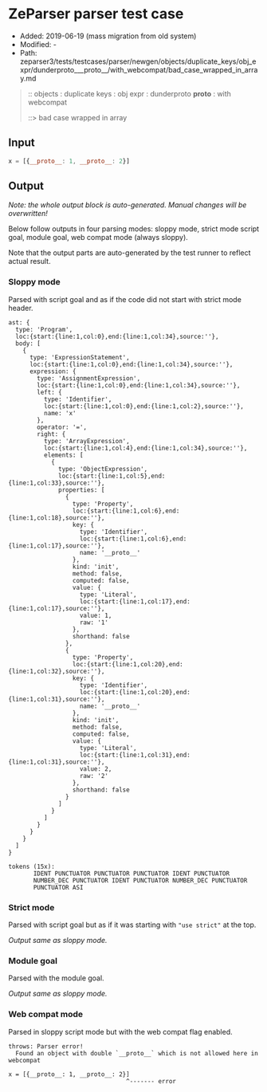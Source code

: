 # ZeParser parser test case

- Added: 2019-06-19 (mass migration from old system)
- Modified: -
- Path: zeparser3/tests/testcases/parser/newgen/objects/duplicate_keys/obj_expr/dunderproto___proto__/with_webcompat/bad_case_wrapped_in_array.md

> :: objects : duplicate keys : obj expr : dunderproto __proto__ : with webcompat
>
> ::> bad case wrapped in array

## Input

`````js
x = [{__proto__: 1, __proto__: 2}]
`````

## Output

_Note: the whole output block is auto-generated. Manual changes will be overwritten!_

Below follow outputs in four parsing modes: sloppy mode, strict mode script goal, module goal, web compat mode (always sloppy).

Note that the output parts are auto-generated by the test runner to reflect actual result.

### Sloppy mode

Parsed with script goal and as if the code did not start with strict mode header.

`````
ast: {
  type: 'Program',
  loc:{start:{line:1,col:0},end:{line:1,col:34},source:''},
  body: [
    {
      type: 'ExpressionStatement',
      loc:{start:{line:1,col:0},end:{line:1,col:34},source:''},
      expression: {
        type: 'AssignmentExpression',
        loc:{start:{line:1,col:0},end:{line:1,col:34},source:''},
        left: {
          type: 'Identifier',
          loc:{start:{line:1,col:0},end:{line:1,col:2},source:''},
          name: 'x'
        },
        operator: '=',
        right: {
          type: 'ArrayExpression',
          loc:{start:{line:1,col:4},end:{line:1,col:34},source:''},
          elements: [
            {
              type: 'ObjectExpression',
              loc:{start:{line:1,col:5},end:{line:1,col:33},source:''},
              properties: [
                {
                  type: 'Property',
                  loc:{start:{line:1,col:6},end:{line:1,col:18},source:''},
                  key: {
                    type: 'Identifier',
                    loc:{start:{line:1,col:6},end:{line:1,col:17},source:''},
                    name: '__proto__'
                  },
                  kind: 'init',
                  method: false,
                  computed: false,
                  value: {
                    type: 'Literal',
                    loc:{start:{line:1,col:17},end:{line:1,col:17},source:''},
                    value: 1,
                    raw: '1'
                  },
                  shorthand: false
                },
                {
                  type: 'Property',
                  loc:{start:{line:1,col:20},end:{line:1,col:32},source:''},
                  key: {
                    type: 'Identifier',
                    loc:{start:{line:1,col:20},end:{line:1,col:31},source:''},
                    name: '__proto__'
                  },
                  kind: 'init',
                  method: false,
                  computed: false,
                  value: {
                    type: 'Literal',
                    loc:{start:{line:1,col:31},end:{line:1,col:31},source:''},
                    value: 2,
                    raw: '2'
                  },
                  shorthand: false
                }
              ]
            }
          ]
        }
      }
    }
  ]
}

tokens (15x):
       IDENT PUNCTUATOR PUNCTUATOR PUNCTUATOR IDENT PUNCTUATOR
       NUMBER_DEC PUNCTUATOR IDENT PUNCTUATOR NUMBER_DEC PUNCTUATOR
       PUNCTUATOR ASI
`````

### Strict mode

Parsed with script goal but as if it was starting with `"use strict"` at the top.

_Output same as sloppy mode._

### Module goal

Parsed with the module goal.

_Output same as sloppy mode._

### Web compat mode

Parsed in sloppy script mode but with the web compat flag enabled.

`````
throws: Parser error!
  Found an object with double `__proto__` which is not allowed here in webcompat

x = [{__proto__: 1, __proto__: 2}]
                                 ^------- error
`````

